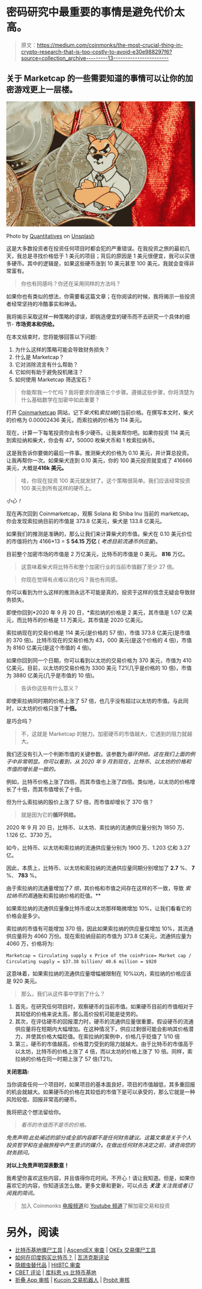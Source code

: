 # 密码研究中最重要的事情是避免代价太高。

> 原文：<https://medium.com/coinmonks/the-most-crucial-thing-in-crypto-research-that-is-too-costly-to-avoid-e30e988297f6?source=collection_archive---------13----------------------->

## 关于 Marketcap 的一些需要知道的事情可以让你的加密游戏更上一层楼。

![](img/e14d6a01504fd31db1a287b083e7cceb.png)

Photo by [Quantitatives](https://unsplash.com/@quantitatives?utm_source=unsplash&utm_medium=referral&utm_content=creditCopyText) on [Unsplash](https://unsplash.com/s/photos/crypto-research?utm_source=unsplash&utm_medium=referral&utm_content=creditCopyText)

这是大多数投资者在投资任何项目时都会犯的严重错误。在我投资之旅的最初几天，我总是寻找价格低于 1 美元的项目；背后的原因是 1 美元很便宜，我可以买很多硬币。其中的逻辑是，如果这些硬币涨到 10 美元甚至 100 美元，我就会变得非常富有。

> 你也有同感吗？你还在采用同样的方法吗？

如果你也有类似的想法，你需要看这篇文章；在你阅读的时候，我将揭示一些投资者经常坚持的冷酷事实和神话。

我将揭示采取这样一种策略的谬误，即挑选便宜的硬币而不去研究一个具体的细节- **市场资本和供给。**

在本文结束时，您将能够回答以下问题:

1.  为什么这样的策略可能会导致财务损失？
2.  什么是 Marketcap？
3.  它对消除流言有什么帮助？
4.  它如何有助于避免投机赌注？
5.  如何使用 Marketcap 筛选宝石？

> 你能帮我一个忙吗？我将要求你遵循三个步骤。遵循这些步骤，你将清楚为什么基础数学在加密中如此重要？

打开 [Coinmarketcap](https://coinmarketcap.com/) 网站，记下*柴犬*和*索拉纳*的当前价格。在撰写本文时，柴犬的价格为 0.00002436 美元，而索拉纳的价格为 114 美元。

现在，计算一下每笔投资你会有多少硬币。让我来帮你吧。如果你投资 114 美元到索拉纳和柴犬，你会有 47，50000 枚柴犬币和 1 枚索拉纳币。

这是我告诉你要做的最后一件事。推测柴犬的价格为 0.10 美元，并计算总投资。让我再帮你一次。如果柴犬连到 0.10 美元，你的 100 美元投资就变成了 416666 美元，大概是**416k 美元。**

> 哇，你现在投资 100 美元就发财了。这个策略很简单。我们应该经常投资 100 美元到所有这样的硬币上。

*小心！*

现在再次回到 Coinmarketcap，观察 Solana 和 Shiba Inu 当前的 marketcap。你会发现索拉纳目前的市值是 373.8 亿美元，柴犬是 133.8 亿美元。

如果我们的推测是准确的，那么让我们来计算柴犬的市值。柴犬在 0.10 美元价位的市值将约为 4166*13 = $ **54.15 万亿** ( *考虑目前流通币供应量*)。

目前整个加密市场的市值是 2 万亿美元，比特币的市值是 0 美元。 **816** 万亿。

> 这意味着柴犬将比特币和整个加密行业的当前市值翻了至少 27 倍。

> 你现在觉得有点难以消化吗？我也有同感。

你可以看到为什么这样的推测永远不可能是真的，投资于这样的信念无疑会导致财务损失。

即使你回到*2020 年 9 月 20 日，*索拉纳的价格是 2 美元，其市值是 1.07 亿美元，而比特币的价格是 1.1 万美元，其市值是 2020 亿美元。

索拉纳现在的交易价格是 114 美元(是价格的 57 倍)，市值 373.8 亿美元(是市值的 370 倍)。比特币现在的交易价格为 43，000 美元(是这个价格的 4 倍)，市值为 8160 亿美元(是这个市值的 4 倍)。

如果你回到同一个日期，你可以看到以太坊的交易价格为 370 美元，市值为 410 亿美元。目前，以太坊的交易价格为 3300 美元 T21(几乎是价格的 10 倍)，市值为 3880 亿美元(几乎是市值的 10 倍)。

> 告诉你这些有什么意义？

即使索拉纳同时期的价格上涨了 57 倍，也几乎没有超过以太坊的市值。与此同时，以太坊的价格只涨了**十倍。**

是巧合吗？

> 不，这就是 Marketcap 的魅力。加密硬币的市值越大，它遇到的阻力就越大。

我们还没有引入一个判断市值的关键参数。该参数为*循环供给。这在我们上面的例子中非常明显。你可以看到，从 2020 年 9 月到现在，比特币、以太坊的价格和市值的增长是一致的。*

例如，比特币价格上涨了四倍，而其市值也上涨了四倍。类似地，以太坊的价格增长了十倍，而其市值增长了十倍。

但为什么索拉纳的股价上涨了 57 倍，而市值却增长了 370 倍？

> 就是因为它的**循环供给。**

2020 年 9 月 20 日，比特币、以太坊、索拉纳的流通供应量分别为 1850 万、1.126 亿、3730 万。

如今，比特币、以太坊和索拉纳的流通供应量分别为 1900 万、1.203 亿和 3.27 亿。

因此，本质上，比特币、以太坊和索拉纳的流通供应量同期分别增加了 **2.7** %、 **7** %、 **783** %。

由于索拉纳的流通量增加了*7 倍*，其价格和市值之间存在这样的不一致，导致 *索拉纳币的高*通胀和索拉纳价格的贬值。**

如果索拉纳的流通供应量像比特币或以太坊那样略微增加 10%，让我们看看它的价格会是多少。

索拉纳的市值有可能增加 370 倍，因此如果索拉纳的供应量仅增加 10%，其流通供应量将为 4060 万份。现在索拉纳目前的市值为 373.8 亿美元，流通供应量为 4060 万，价格将为:

```
Marketcap = Circulating supply x Price of the coinPrice= Market cap / Circulating supply = $37.38 billion/ 40.6 million = $920
```

这意味着，如果索拉纳的流通供应量增幅被限制在 10%以内，索拉纳的价格应该是 920 美元。

> 那么，我们从这件事中学到了什么？

1.  首先，在研究任何项目时，观察硬币的当前市值。如果硬币目前的市值相对于其较低的价格来说太高，那么高价投机可能是徒劳的。
2.  其次，在评估硬币的回报潜力时，硬币的流通供应量很重要。假设硬币的流通供应量将在短期内大幅增加。在这种情况下，供应过剩很可能会影响其价格潜力，并使其价格大幅贬值。在索拉纳的案例中，价格几乎贬值了 1/10 倍
3.  第三，硬币的市值越高，价格潜力受到的阻力就越大。由于比特币的市值高于以太坊，比特币的价格上涨了 4 倍，而以太坊的价格上涨了 10 倍。同样，索拉纳的价格在同一时期上涨了 57 倍(T21)。

**关闭思路:**

当你调查任何一个项目时，如果项目的基本面良好，项目的市值越低，其多重回报的机会就越大。如果硬币的价格在其较低的市值下是可以承受的，那么它就是一种风险较低、回报非常高的硬币。

我将把这个想法留给你。

> *看币的市值而不是币的价格。*

*免责声明:此处阐述的部分或全部内容都不是任何财务建议。这篇文章是关于个人投资哲学和在金融旅程中产生意识的媒介。在做出任何财务决定之前，请咨询您的财务顾问。*

**对以上免责声明深表歉意！**

我希望你喜欢这些内容，并且值得你花时间。不开心！请让我知道。但是，如果你喜欢它的内容，你知道该怎么做。更多文章和更新，可以点击 ***关注*** *关注我或者订阅我的简讯。*

> 加入 Coinmonks [电报频道](https://t.me/coincodecap)和 [Youtube 频道](https://www.youtube.com/c/coinmonks/videos)了解加密交易和投资

# 另外，阅读

*   [比特币基地僵尸工具](/coinmonks/coinbase-bots-ac6359e897f3) | [AscendEX 审查](/coinmonks/ascendex-review-53e829cf75fa) | [OKEx 交易僵尸工具](/coinmonks/okex-trading-bots-234920f61e60)
*   [如何在印度购买比特币？](/coinmonks/buy-bitcoin-in-india-feb50ddfef94) | [瓦济克斯评论](/coinmonks/wazirx-review-5c811b074f5b)
*   [隐翅虫替代品](/coinmonks/cryptohopper-alternatives-d67287b16d27) | [HitBTC 审查](/coinmonks/hitbtc-review-c5143c5d53c2)
*   [CBET 评论](https://coincodecap.com/cbet-casino-review) | [库科恩 vs 比特币基地](https://coincodecap.com/kucoin-vs-coinbase)
*   [折叠 App 审核](https://coincodecap.com/fold-app-review) | [Kucoin 交易机器人](/coinmonks/kucoin-trading-bot-automate-your-trades-8cf0ca2138e0) | [Probit 审核](https://coincodecap.com/probit-review)